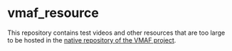 # vmaf_resource

This repository contains test videos and other resources that are too large to be hosted in the [native repository of the VMAF project](https://github.com/Netflix/vmaf).